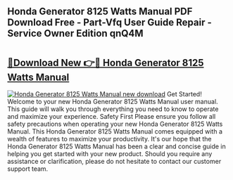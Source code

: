 ## Honda Generator 8125 Watts Manual PDF Download Free - Part-Vfq User Guide Repair - Service Owner Edition qnQ4M

# <h2><a href="http://bc66196.oget.top/?id=Honda+Generator+8125+Watts+Manual">🔗Download New 👉🔴 Honda Generator 8125 Watts Manual</a></h2>

[![Honda Generator 8125 Watts Manual new download](https://i.imgur.com/5g1atiW.png)](http://bc66196.oget.top/?id=Honda+Generator+8125+Watts+Manual)
Get Started! Welcome to your new Honda Generator 8125 Watts Manual user manual. This guide will walk you through everything you need to know to operate and maximize your experience. Safety First Please ensure you follow all safety precautions when operating your new Honda Generator 8125 Watts Manual. This Honda Generator 8125 Watts Manual comes equipped with a wealth of features to maximize your productivity. It's our hope that the Honda Generator 8125 Watts Manual has been a clear and concise guide in helping you get started with your new product. Should you require any assistance or clarification, please do not hesitate to contact our customer support team.
